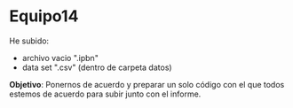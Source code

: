 # Equipo14

He subido:
  - archivo vacio ".ipbn" 
  - data set ".csv" (dentro de carpeta datos)
  
  **Objetivo**:
  Ponernos de acuerdo y preparar un solo código con el que todos estemos de acuerdo para subir junto con el informe.
  
  
